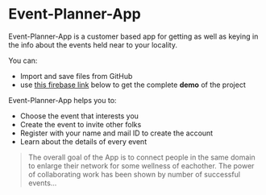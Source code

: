 # Event-Planner-App

Event-Planner-App is a customer based app for getting as well as keying in the info about the events held near to your locality.

You can:
  - Import and save files from GitHub
  - use [this firebase link](https://eventplannerapp-31b83.firebaseapp.com) below to get the complete **demo** of the project
 
Event-Planner-App helps you to:

- Choose the event that interests you
- Create the event to invite other folks
- Register with your name and mail ID to create the account
- Learn about the details of every event


> The overall goal of the App is to connect people in the same domain to enlarge their network for some wellness of eachother. The power of collaborating work has been shown by number of successful events...
